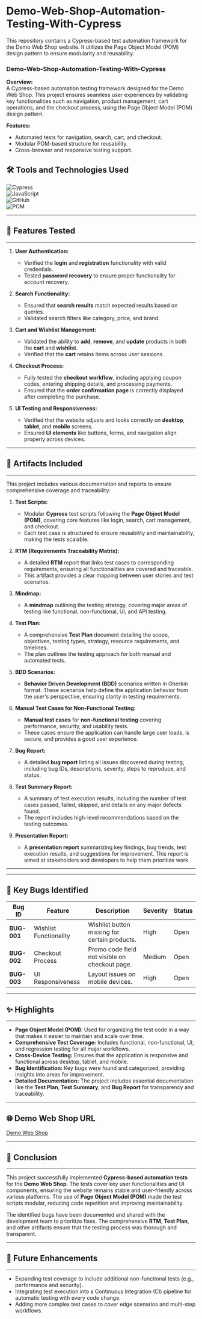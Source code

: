 # Demo-Web-Shop-Automation-Testing-With-Cypress
This repository contains a Cypress-based test automation framework for the Demo Web Shop website. It utilizes the Page Object Model (POM) design pattern to ensure modularity and reusability.
### **Demo-Web-Shop-Automation-Testing-With-Cypress**  

**Overview:**  
A Cypress-based automation testing framework designed for the Demo Web Shop. This project ensures seamless user experiences by validating key functionalities such as navigation, product management, cart operations, and the checkout process, using the Page Object Model (POM) design pattern.  

**Features:**  
- Automated tests for navigation, search, cart, and checkout.  
- Modular POM-based structure for reusability.  
- Cross-browser and responsive testing support.  


## 🛠️ **Tools and Technologies Used**

![Cypress](https://img.shields.io/badge/Cypress-Testing-blue)  
![JavaScript](https://img.shields.io/badge/JavaScript-Language-yellow)  
![GitHub](https://img.shields.io/badge/GitHub-Version_Controlling-lightgrey)  
![POM](https://img.shields.io/badge/Page_Object_Model-Framework-lightblue)


---

## 📂 **Features Tested**
---
1. **User Authentication:**
   - Verified the **login** and **registration** functionality with valid credentials.
   - Tested **password recovery** to ensure proper functionality for account recovery.

2. **Search Functionality:**
   - Ensured that **search results** match expected results based on queries.
   - Validated search filters like category, price, and brand.

3. **Cart and Wishlist Management:**
   - Validated the ability to **add**, **remove**, and **update** products in both the **cart** and **wishlist**.
   - Verified that the **cart** retains items across user sessions.

4. **Checkout Process:**
   - Fully tested the **checkout workflow**, including applying coupon codes, entering shipping details, and processing payments.
   - Ensured that the **order confirmation page** is correctly displayed after completing the purchase.

5. **UI Testing and Responsiveness:**
   - Verified that the website adjusts and looks correctly on **desktop**, **tablet**, and **mobile** screens.
   - Ensured **UI elements** like buttons, forms, and navigation align properly across devices.

---

## 📄 **Artifacts Included**
---
This project includes various documentation and reports to ensure comprehensive coverage and traceability:

1. **Test Scripts:**
   - Modular **Cypress** test scripts following the **Page Object Model (POM)**, covering core features like login, search, cart management, and checkout.
   - Each test case is structured to ensure reusability and maintainability, making the tests scalable.

2. **RTM (Requirements Traceability Matrix):**
   - A detailed **RTM** report that links test cases to corresponding requirements, ensuring all functionalities are covered and traceable.
   - This artifact provides a clear mapping between user stories and test scenarios.

3. **Mindmap:**
   - A **mindmap** outlining the testing strategy, covering major areas of testing like functional, non-functional, UI, and API testing.

4. **Test Plan:**
   - A comprehensive **Test Plan** document detailing the scope, objectives, testing types, strategy, resource requirements, and timelines.
   - The plan outlines the testing approach for both manual and automated tests.

5. **BDD Scenarios:**
   - **Behavior Driven Development (BDD)** scenarios written in Gherkin format. These scenarios help define the application behavior from the user's perspective, ensuring clarity in testing requirements.

6. **Manual Test Cases for Non-Functional Testing:**
   - **Manual test cases** for **non-functional testing** covering performance, security, and usability tests.
   - These cases ensure the application can handle large user loads, is secure, and provides a good user experience.

7. **Bug Report:**
   - A detailed **bug report** listing all issues discovered during testing, including bug IDs, descriptions, severity, steps to reproduce, and status.

8. **Test Summary Report:**
   - A summary of test execution results, including the number of test cases passed, failed, skipped, and details on any major defects found.
   - The report includes high-level recommendations based on the testing outcomes.

9. **Presentation Report:**
   - A **presentation report** summarizing key findings, bug trends, test execution results, and suggestions for improvement. This report is aimed at stakeholders and developers to help them prioritize work.

---
---

## 🐞 **Key Bugs Identified**
| **Bug ID** | **Feature**             | **Description**                                   | **Severity** | **Status** |
|------------|-------------------------|-------------------------------------------------|--------------|------------|
| **BUG-001** | Wishlist Functionality  | Wishlist button missing for certain products.   | High         | Open       |
| **BUG-002** | Checkout Process        | Promo code field not visible on checkout page.  | Medium       | Open       |
| **BUG-003** | UI Responsiveness       | Layout issues on mobile devices.                | High         | Open       |

---

## ✨ **Highlights**
---
- **Page Object Model (POM)**: Used for organizing the test code in a way that makes it easier to maintain and scale over time.
- **Comprehensive Test Coverage:** Includes functional, non-functional, UI, and regression testing for all major workflows.
- **Cross-Device Testing:** Ensures that the application is responsive and functional across desktop, tablet, and mobile.
- **Bug Identification:** Key bugs were found and categorized, providing insights into areas for improvement.
- **Detailed Documentation:** The project includes essential documentation like the **Test Plan**, **Test Summary**, and **Bug Report** for transparency and traceability.

---

## 🌐 **Demo Web Shop URL**
[Demo Web Shop](https://demowebshop.tricentis.com/)

---

## 📝 **Conclusion**
---
This project successfully implemented **Cypress-based automation tests** for the **Demo Web Shop**. The tests cover key user functionalities and UI components, ensuring the website remains stable and user-friendly across various platforms. The use of **Page Object Model (POM)** made the test scripts modular, reducing code repetition and improving maintainability.

The identified bugs have been documented and shared with the development team to prioritize fixes. The comprehensive **RTM**, **Test Plan**, and other artifacts ensure that the testing process was thorough and transparent.

---

## 🚀 **Future Enhancements**
---
- Expanding test coverage to include additional non-functional tests (e.g., performance and security).
- Integrating test execution into a Continuous Integration (CI) pipeline for automatic testing with every code change.
- Adding more complex test cases to cover edge scenarios and multi-step workflows.
